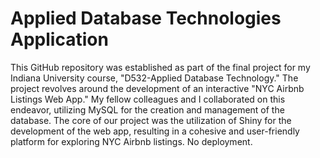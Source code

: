 # Applied Database Technologies Application

This GitHub repository was established as part of the final project for my Indiana University course, "D532-Applied Database Technology." The project revolves around the development of an interactive "NYC Airbnb Listings Web App." My fellow colleagues and I collaborated on this endeavor, utilizing MySQL for the creation and management of the database. The core of our project was the utilization of Shiny for the development of the web app, resulting in a cohesive and user-friendly platform for exploring NYC Airbnb listings. No deployment.

